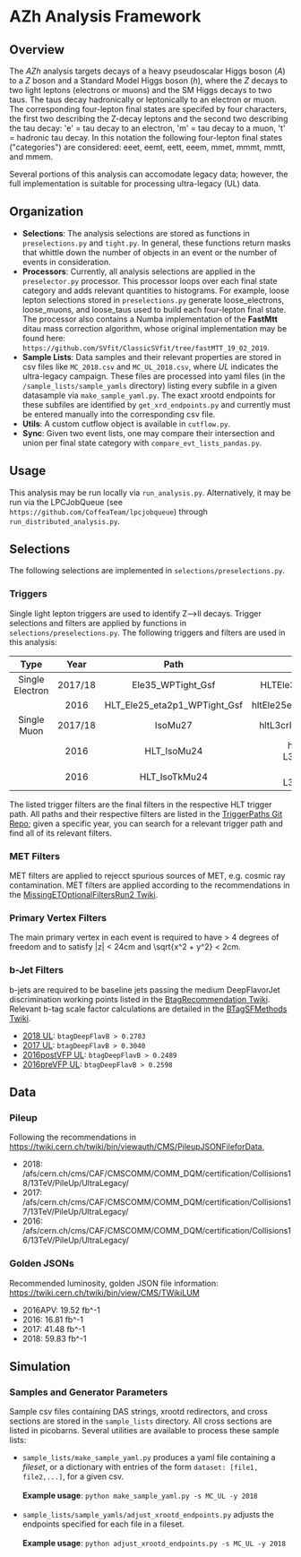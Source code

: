 # AZh Analysis Framework
## Overview
The *AZh* analysis targets decays of a heavy pseudoscalar Higgs boson (*A*) to a *Z* boson and a Standard Model Higgs boson (*h*), where the *Z* decays to two light leptons (electrons or muons) and the SM Higgs decays to two taus. The taus decay hadronically or leptonically to an electron or muon. The corresponding four-lepton final states are specifed by four characters, the first two describing the Z-decay leptons and the second two describing the tau decay: 'e' = tau decay to an electron, 'm' = tau decay to a muon, 't' = hadronic tau decay. In this notation the following four-lepton final states ("categories") are considered: eeet, eemt, eett, eeem, mmet, mmmt, mmtt, and mmem. 

Several portions of this analysis can accomodate legacy data; however, the full implementation is suitable for processing ultra-legacy (UL) data. 

## Organization
- **Selections**: The analysis selections are stored as functions in `preselections.py` and `tight.py`. In general, these functions return masks that whittle down the number of objects in an event or the number of events in consideration. 
- **Processors**: Currently, all analysis selections are applied in the `preselector.py` processor. This processor loops over each final state category and adds relevant quantities to histograms. For example, loose lepton selections stored in `preselections.py` generate loose_electrons, loose_muons, and loose_taus used to build each four-lepton final state. The processor also contains a Numba implementation of the **FastMtt** ditau mass correction algorithm, whose original implementation may be found here: `https://github.com/SVfit/ClassicSVfit/tree/fastMTT_19_02_2019`. 
- **Sample Lists**: Data samples and their relevant properties are stored in csv files like `MC_2018.csv` and `MC_UL_2018.csv`, where *UL* indicates the ultra-legacy campaign. These files are processed into yaml files (in the `/sample_lists/sample_yamls` directory) listing every subfile in a given datasample via `make_sample_yaml.py`. The exact xrootd endpoints for these subfiles are identified by `get_xrd_endpoints.py` and currently must be entered manually into the corresponding csv file. 
- **Utils**: A custom cutflow object is available in `cutflow.py`. 
- **Sync**: Given two event lists, one may compare their intersection and union per final state category with `compare_evt_lists_pandas.py`.

## Usage
This analysis may be run locally via `run_analysis.py`. Alternatively, it may be run via the LPCJobQueue (see `https://github.com/CoffeaTeam/lpcjobqueue`) through `run_distributed_analysis.py`. 

## Selections
The following selections are implemented in `selections/preselections.py`. 
### Triggers 
Single light lepton triggers are used to identify Z-->ll decays. Trigger selections and filters are applied by functions in ```selections/preselections.py```. The following triggers and filters are used in this analysis:  

| Type | Year | Path | Filter | 
| :--: | :--: | :--: | :----: |
| Single Electron | 2017/18 | Ele35_WPTight_Gsf | HLTEle35WPTightGsfSequence | 
| | 2016 | HLT_Ele25_eta2p1_WPTight_Gsf | hltEle25erWPTightGsfTrackIsoFilter |
| Single Muon | 2017/18 | IsoMu27  | hltL3crIsoL1sMu * Filtered0p07 |
| | 2016 | HLT_IsoMu24 | hltL3crIsoL1sMu * L3trkIsoFiltered0p09  | 
| | 2016 | HLT_IsoTkMu24 | hltL3fL1sMu * L3trkIsoFiltered0p09 | 

The listed trigger filters are the final filters in the respective HLT trigger path. All paths and their respective filters are listed in the [TriggerPaths Git Repo](https://github.com/UHH2/TriggerPaths); given a specific year, you can search for a relevant trigger path and find all of its relevant filters. 

### MET Filters
MET filters are applied to rejecct spurious sources of MET, e.g. cosmic ray contamination. MET filters are applied according to the recommendations in the [MissingETOptionalFiltersRun2 Twiki](https://twiki.cern.ch/twiki/bin/viewauth/CMS/MissingETOptionalFiltersRun2#2018_2017_data_and_MC_UL). 

### Primary Vertex Filters
The main primary vertex in each event is required to have > 4 degrees of freedom and to satisfy |z| < 24cm and \sqrt{x^2 + y^2} < 2cm. 

### b-Jet Filters
b-jets are required to be baseline jets passing the medium DeepFlavorJet discrimination working points listed in the [BtagRecommendation Twiki](https://twiki.cern.ch/twiki/bin/viewauth/CMS/BtagRecommendation). Relevant b-tag scale factor calculations are detailed in the [BTagSFMethods Twiki](https://twiki.cern.ch/twiki/bin/view/CMS/BTagSFMethods#b_tagging_efficiency_in_MC_sampl).
- [2018 UL](https://twiki.cern.ch/twiki/bin/view/CMS/BtagRecommendation106XUL18): `btagDeepFlavB > 0.2783`
- [2017 UL](https://twiki.cern.ch/twiki/bin/view/CMS/BtagRecommendation106XUL17): `btagDeepFlavB > 0.3040`
- [2016postVFP UL](https://twiki.cern.ch/twiki/bin/view/CMS/BtagRecommendation106XUL16postVFP): `btagDeepFlavB > 0.2489`
- [2016preVFP UL](https://twiki.cern.ch/twiki/bin/view/CMS/BtagRecommendation106XUL16preVFP): `btagDeepFlavB > 0.2598`



## Data
### Pileup
Following the recommendations in https://twiki.cern.ch/twiki/bin/viewauth/CMS/PileupJSONFileforData,
- 2018: /afs/cern.ch/cms/CAF/CMSCOMM/COMM_DQM/certification/Collisions18/13TeV/PileUp/UltraLegacy/
- 2017: /afs/cern.ch/cms/CAF/CMSCOMM/COMM_DQM/certification/Collisions17/13TeV/PileUp/UltraLegacy/
- 2016: /afs/cern.ch/cms/CAF/CMSCOMM/COMM_DQM/certification/Collisions16/13TeV/PileUp/UltraLegacy/

### Golden JSONs
Recommended luminosity, golden JSON file information: https://twiki.cern.ch/twiki/bin/view/CMS/TWikiLUM
- 2016APV: 19.52 fb^-1
- 2016: 16.81 fb^-1 
- 2017: 41.48 fb^-1
- 2018: 59.83 fb^-1

## Simulation
### Samples and Generator Parameters
Sample csv files containing DAS strings, xrootd redirectors, and cross sections are stored in the ```sample_lists``` directory. All cross sections are listed in picobarns. Several utilities are available to process these sample lists:
- ```sample_lists/make_sample_yaml.py``` produces a yaml file containing a *fileset*, or a dictionary with entries of the form ```dataset: [file1, file2,...]```, for a given csv. </br></br> **Example usage**: ```python make_sample_yaml.py -s MC_UL -y 2018``` </br></br> 
- ```sample_lists/sample_yamls/adjust_xrootd_endpoints.py``` adjusts the endpoints specified for each file in a fileset. </br></br> **Example usage**: ```python adjust_xrootd_endpoints.py -s MC_UL -y 2018``` </br></br>

